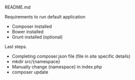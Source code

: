 README.md

Requirements to run default application

- Composer installed
- Bower installed
- Grunt installed (optional)

Last steps.

- Completing composer.json file (file in site specific details)
- mkdir src/{namespace}
- Manually change {namespace} in index.php
- composer update
